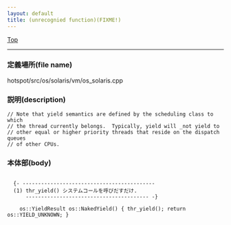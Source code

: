```yaml
---
layout: default
title: (unrecognied function)(FIXME!)
---
```

[Top](../index.html)

--- 
### 定義場所(file name)
hotspot/src/os/solaris/vm/os_solaris.cpp
### 説明(description)

```
// Note that yield semantics are defined by the scheduling class to which
// the thread currently belongs.  Typically, yield will _not yield to
// other equal or higher priority threads that reside on the dispatch queues
// of other CPUs.
```


### 本体部(body)
```
	
  {- -------------------------------------------
  (1) thr_yield() システムコールを呼びだすだけ.
      ---------------------------------------- -}

	os::YieldResult os::NakedYield() { thr_yield(); return os::YIELD_UNKNOWN; }
	
```


